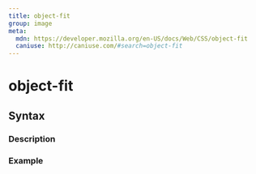 ```yaml
---
title: object-fit
group: image
meta:
  mdn: https://developer.mozilla.org/en-US/docs/Web/CSS/object-fit
  caniuse: http://caniuse.com/#search=object-fit
---
```


# object-fit
<!--- Introduction for object-fit, keep it brief and set the overall context -->

## Syntax
<!--- Introduce the various syntax for object-fit -->

### Description
<!--- For each major section of syntax, provide a description explaining its usage further -->

### Example
<!--- Provide code examples for the syntax block you're currently describing -->
